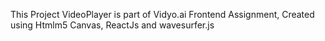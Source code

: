 This Project VideoPlayer is part of Vidyo.ai Frontend Assignment, Created using Htmlm5 Canvas, ReactJs and wavesurfer.js


